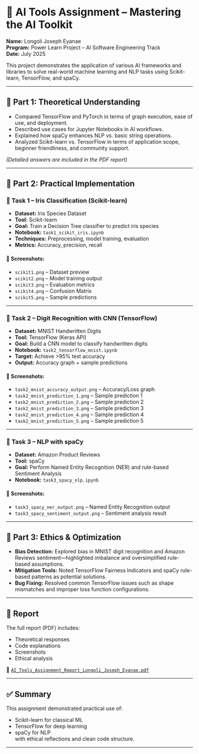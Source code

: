 # 🧠 AI Tools Assignment – Mastering the AI Toolkit

**Name:** Longoli Joseph Eyanae  
**Program:** Power Learn Project – AI Software Engineering Track  
**Date:** July 2025  

This project demonstrates the application of various AI frameworks and libraries to solve real-world machine learning and NLP tasks using Scikit-learn, TensorFlow, and spaCy.

---

## 📘 Part 1: Theoretical Understanding

- Compared TensorFlow and PyTorch in terms of graph execution, ease of use, and deployment.
- Described use cases for Jupyter Notebooks in AI workflows.
- Explained how spaCy enhances NLP vs. basic string operations.
- Analyzed Scikit-learn vs. TensorFlow in terms of application scope, beginner friendliness, and community support.

*(Detailed answers are included in the PDF report)*

---

## 🔬 Part 2: Practical Implementation

### 🌸 Task 1 – Iris Classification (Scikit-learn)

- **Dataset:** Iris Species Dataset  
- **Tool:** Scikit-learn  
- **Goal:** Train a Decision Tree classifier to predict iris species  
- **Notebook:** `task1_scikit_iris.ipynb`  
- **Techniques:** Preprocessing, model training, evaluation  
- **Metrics:** Accuracy, precision, recall  

#### 📸 Screenshots:
- `scikit1.png` – Dataset preview  
- `scikit2.png` – Model training output  
- `scikit3.png` – Evaluation metrics  
- `scikit4.png` – Confusion Matrix  
- `scikit5.png` – Sample predictions  

---

### 🔢 Task 2 – Digit Recognition with CNN (TensorFlow)

- **Dataset:** MNIST Handwritten Digits  
- **Tool:** TensorFlow (Keras API)  
- **Goal:** Build a CNN model to classify handwritten digits  
- **Notebook:** `task2_tensorflow_mnist.ipynb`  
- **Target:** Achieve >95% test accuracy  
- **Output:** Accuracy graph + sample predictions  

#### 📸 Screenshots:
- `task2_mnist_accuracy_output.png` – Accuracy/Loss graph  
- `task2_mnist_prediction_1.png` – Sample prediction 1  
- `task2_mnist_prediction_2.png` – Sample prediction 2  
- `task2_mnist_prediction_3.png` – Sample prediction 3  
- `task2_mnist_prediction_4.png` – Sample prediction 4  
- `task2_mnist_prediction_5.png` – Sample prediction 5  

---

### 🧠 Task 3 – NLP with spaCy

- **Dataset:** Amazon Product Reviews  
- **Tool:** spaCy  
- **Goal:** Perform Named Entity Recognition (NER) and rule-based Sentiment Analysis  
- **Notebook:** `task3_spacy_nlp.ipynb`  

#### 📸 Screenshots:
- `task3_spacy_ner_output.png` – Named Entity Recognition output  
- `task3_spacy_sentiment_output.png` – Sentiment analysis result  

---

## 🤖 Part 3: Ethics & Optimization

- **Bias Detection:** Explored bias in MNIST digit recognition and Amazon Reviews sentiment—highlighted imbalance and oversimplified rule-based assumptions.
- **Mitigation Tools:** Noted TensorFlow Fairness Indicators and spaCy rule-based patterns as potential solutions.
- **Bug Fixing:** Resolved common TensorFlow issues such as shape mismatches and improper loss function configurations.

---

## 📄 Report

The full report (PDF) includes:
- Theoretical responses
- Code explanations
- Screenshots
- Ethical analysis

📎 [`AI_Tools_Assignment_Report_Longoli_Joseph_Eyanae.pdf`](./AI_Tools_Assignment_Report_Longoli_Joseph_Eyanae.pdf)

---

## ✅ Summary

This assignment demonstrated practical use of:
- Scikit-learn for classical ML
- TensorFlow for deep learning
- spaCy for NLP  
with ethical reflections and clean code structure.

---
